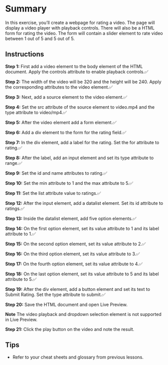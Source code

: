 # Summary

In this exercise, you’ll create a webpage for rating a video. The page will display a video player with playback controls. There will also be a HTML form for rating the video. The form will contain a slider element to rate video between 1 out of 5 and 5 out of 5.

## Instructions

**Step 1:** First add a video element to the body element of the HTML document. Apply the controls attribute to enable playback controls.✅

**Step 2:** The width of the video will be 320 and the height will be 240. Apply the corresponding attributes to the video element.✅

**Step 3:** Next, add a source element to the video element.✅

**Step 4:** Set the src attribute of the source element to video.mp4 and the type attribute to video/mp4.✅

**Step 5:** After the video element add a form element.✅

**Step 6:** Add a div element to the form for the rating field.✅

**Step 7:** In the div element, add a label for the rating. Set the for attribute to rating.✅

**Step 8:** After the label, add an input element and set its type attribute to range.✅

**Step 9:** Set the id and name attributes to rating.✅

**Step 10:** Set the min attribute to 1 and the max attribute to 5.✅

**Step 11:** Set the list attribute value to ratings.✅

**Step 12:** After the input element, add a datalist element. Set its id attribute to ratings.✅

**Step 13:** Inside the datalist element, add five option elements.✅

**Step 14:** On the first option element, set its value attribute to 1 and its label attribute to 1.✅

**Step 15:** On the second option element, set its value attribute to 2.✅

**Step 16:** On the third option element, set its value attribute to 3.✅

**Step 17:** On the fourth option element, set its value attribute to 4.✅

**Step 18:** On the last option element, set its value attribute to 5 and its label attribute to 5.✅

**Step 19:** After the div element, add a button element and set its text to Submit Rating. Set the type attribute to submit.✅

**Step 20:** Save the HTML document and open Live Preview.

**Note** The video playback and dropdown selection element is not supported in Live Preview.

**Step 21:** Click the play button on the video and note the result.

## Tips

* Refer to your cheat sheets and glossary from previous lessons.
